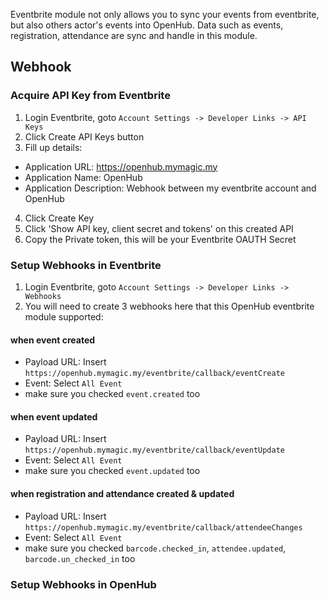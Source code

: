 Eventbrite module not only allows you to sync your events from eventbrite, but also others actor's events into OpenHub. Data such as events, registration, attendance are sync and handle in this module.

## Webhook
### Acquire API Key from Eventbrite
1. Login Eventbrite, goto `Account Settings -> Developer Links -> API Keys`
2. Click Create API Keys button
3. Fill up details:
  * Application URL: https://openhub.mymagic.my
  * Application Name: OpenHub
  * Application Description: Webhook between my eventbrite account and OpenHub
4. Click Create Key
5. Click 'Show API key, client secret and tokens' on this created API
6. Copy the Private token, this will be your Eventbrite OAUTH Secret

### Setup Webhooks in Eventbrite
1. Login Eventbrite, goto `Account Settings -> Developer Links -> Webhooks`
2. You will need to create 3 webhooks here that this OpenHub eventbrite module supported:

#### when event created
  * Payload URL: Insert `https://openhub.mymagic.my/eventbrite/callback/eventCreate`
  * Event: Select `All Event`
  * make sure you checked `event.created` too

#### when event updated
  * Payload URL: Insert `https://openhub.mymagic.my/eventbrite/callback/eventUpdate`
  * Event: Select `All Event`
  * make sure you checked `event.updated` too

#### when registration and attendance created & updated
  * Payload URL: Insert `https://openhub.mymagic.my/eventbrite/callback/attendeeChanges`
  * Event: Select `All Event`
  * make sure you checked `barcode.checked_in`, `attendee.updated`, `barcode.un_checked_in` too

### Setup Webhooks in OpenHub